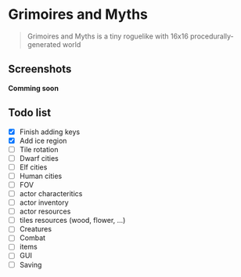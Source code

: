 
# Grimoires and Myths

> Grimoires and Myths is a tiny roguelike with 16x16 procedurally-generated world

## Screenshots

**Comming soon**

## Todo list

- [x] Finish adding keys
- [x] Add ice region
- [ ] Tile rotation
- [ ] Dwarf cities
- [ ] Elf cities
- [ ] Human cities
- [ ] FOV
- [ ] actor characteritics
- [ ] actor inventory
- [ ] actor resources
- [ ] tiles resources (wood, flower, ...)
- [ ] Creatures
- [ ] Combat
- [ ] items
- [ ] GUI
- [ ] Saving
